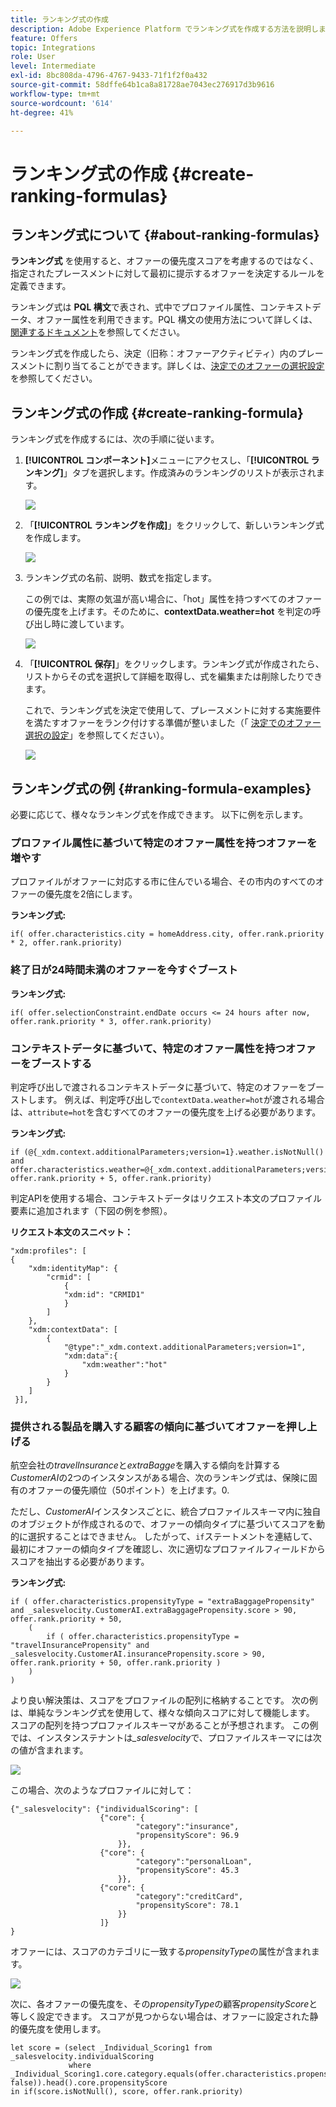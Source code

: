 ```yaml
---
title: ランキング式の作成
description: Adobe Experience Platform でランキング式を作成する方法を説明します。
feature: Offers
topic: Integrations
role: User
level: Intermediate
exl-id: 8bc808da-4796-4767-9433-71f1f2f0a432
source-git-commit: 58dffe64b1ca8a81728ae7043ec276917d3b9616
workflow-type: tm+mt
source-wordcount: '614'
ht-degree: 41%

---
```


# ランキング式の作成 {#create-ranking-formulas}

## ランキング式について {#about-ranking-formulas}

**ランキング式** を使用すると、オファーの優先度スコアを考慮するのではなく、指定されたプレースメントに対して最初に提示するオファーを決定するルールを定義できます。

ランキング式は **PQL 構文**&#x200B;で表され、式中でプロファイル属性、コンテキストデータ、オファー属性を利用できます。PQL 構文の使用方法について詳しくは、[関連するドキュメント](https://experienceleague.adobe.com/docs/experience-platform/segmentation/pql/overview.html?lang=ja)を参照してください。

ランキング式を作成したら、決定（旧称：オファーアクティビティ）内のプレースメントに割り当てることができます。詳しくは、[決定でのオファーの選択設定](../offer-activities/configure-offer-selection.md)を参照してください。

## ランキング式の作成 {#create-ranking-formula}

ランキング式を作成するには、次の手順に従います。

1. **[!UICONTROL コンポーネント]**&#x200B;メニューにアクセスし、「**[!UICONTROL ランキング]**」タブを選択します。作成済みのランキングのリストが表示されます。

   ![](../../assets/rankings-list.png)

1. 「**[!UICONTROL ランキングを作成]**」をクリックして、新しいランキング式を作成します。

   ![](../../assets/ranking-create-formula.png)

1. ランキング式の名前、説明、数式を指定します。

   この例では、実際の気温が高い場合に、「hot」属性を持つすべてのオファーの優先度を上げます。そのために、**contextData.weather=hot** を判定の呼び出し時に渡しています。

   ![](../../assets/ranking-syntax.png)

1. 「**[!UICONTROL 保存]**」をクリックします。ランキング式が作成されたら、リストからその式を選択して詳細を取得し、式を編集または削除したりできます。

   これで、ランキング式を決定で使用して、プレースメントに対する実施要件を満たすオファーをランク付けする準備が整いました（「 [決定でのオファー選択の設定](../offer-activities/configure-offer-selection.md)」を参照してください）。

   ![](../../assets/ranking-formula-created.png)

## ランキング式の例 {#ranking-formula-examples}

必要に応じて、様々なランキング式を作成できます。 以下に例を示します。

<!--
Boost by offer ID

Boost the priority of an offer with the offer ID *xcore:personalized-offer:13d213cd4cb328ec* by 5.

**Ranking formula:**

```
if( offer._id = "xcore:personalized-offer:13d213cd4cb328ec", offer.rank.priority + 5, offer.rank.priority)
```

Change the offer priority based on a certain profile attribute

Set the offer priority to 30 for offer *xcore:personalized-offer:13d213cd4cb328ec* if the user lives in the city of Bondi.

**Ranking formula:**

```
if( offer._id = "xcore:personalized-offer:13d213cd4cb328ec" and homeAddress.city.equals("Bondi", false), 30, offer.rank.priority)
```

Boost multiple offers by offer ID based on the presence of a profile's segment membership

Boost the priority of offers based on whether the user is a member of a priority segment, which is configured as an attribute in the offer.

**Ranking formula:**

```
if( segmentMembership.get("ups").get(offer.characteristics.prioritySegmentId).status in (["realized","existing"]), offer.rank.priority + 10, offer.rank.priority)
```
-->

### プロファイル属性に基づいて特定のオファー属性を持つオファーを増やす

プロファイルがオファーに対応する市に住んでいる場合、その市内のすべてのオファーの優先度を2倍にします。

**ランキング式:**

```
if( offer.characteristics.city = homeAddress.city, offer.rank.priority * 2, offer.rank.priority)
```

### 終了日が24時間未満のオファーを今すぐブースト

**ランキング式:**

```
if( offer.selectionConstraint.endDate occurs <= 24 hours after now, offer.rank.priority * 3, offer.rank.priority)
```

### コンテキストデータに基づいて、特定のオファー属性を持つオファーをブーストする

判定呼び出しで渡されるコンテキストデータに基づいて、特定のオファーをブーストします。 例えば、判定呼び出しで`contextData.weather=hot`が渡される場合は、`attribute=hot`を含むすべてのオファーの優先度を上げる必要があります。

**ランキング式:**

```
if (@{_xdm.context.additionalParameters;version=1}.weather.isNotNull()
and offer.characteristics.weather=@{_xdm.context.additionalParameters;version=1}.weather, offer.rank.priority + 5, offer.rank.priority)
```

判定APIを使用する場合、コンテキストデータはリクエスト本文のプロファイル要素に追加されます（下図の例を参照）。

**リクエスト本文のスニペット：**

```
"xdm:profiles": [
{
    "xdm:identityMap": {
        "crmid": [
            {
            "xdm:id": "CRMID1"
            }
        ]
    },
    "xdm:contextData": [
        {
            "@type":"_xdm.context.additionalParameters;version=1",
            "xdm:data":{
                "xdm:weather":"hot"
            }
        }
    ]
 }],
```

### 提供される製品を購入する顧客の傾向に基づいてオファーを押し上げる

航空会社の&#x200B;*travelInsurance*&#x200B;と&#x200B;*extraBagge*&#x200B;を購入する傾向を計算する&#x200B;*CustomerAI*&#x200B;の2つのインスタンスがある場合、次のランキング式は、保険に固有のオファーの優先順位（50ポイント）を上げます。0.

ただし、*CustomerAI*&#x200B;インスタンスごとに、統合プロファイルスキーマ内に独自のオブジェクトが作成されるので、オファーの傾向タイプに基づいてスコアを動的に選択することはできません。 したがって、`if`ステートメントを連結して、最初にオファーの傾向タイプを確認し、次に適切なプロファイルフィールドからスコアを抽出する必要があります。

**ランキング式:**

```
if ( offer.characteristics.propensityType = "extraBaggagePropensity" and _salesvelocity.CustomerAI.extraBaggagePropensity.score > 90, offer.rank.priority + 50,
    (
        if ( offer.characteristics.propensityType = "travelInsurancePropensity" and _salesvelocity.CustomerAI.insurancePropensity.score > 90, offer.rank.priority + 50, offer.rank.priority )
    )
)
```

より良い解決策は、スコアをプロファイルの配列に格納することです。 次の例は、単純なランキング式を使用して、様々な傾向スコアに対して機能します。 スコアの配列を持つプロファイルスキーマがあることが予想されます。 この例では、インスタンステナントは&#x200B;*_salesvelocity*&#x200B;で、プロファイルスキーマには次の値が含まれます。

![](../../assets/ranking-example-schema.png)

この場合、次のようなプロファイルに対して：

```
{"_salesvelocity": {"individualScoring": [
                    {"core": {
                            "category":"insurance",
                            "propensityScore": 96.9
                        }},
                    {"core": {
                            "category":"personalLoan",
                            "propensityScore": 45.3
                        }},
                    {"core": {
                            "category":"creditCard",
                            "propensityScore": 78.1
                        }}
                    ]}
}
```

オファーには、スコアのカテゴリに一致する&#x200B;*propensityType*&#x200B;の属性が含まれます。

![](../../assets/ranking-example-propensityType.png)

次に、各オファーの優先度を、その&#x200B;*propensityType*&#x200B;の顧客&#x200B;*propensityScore*&#x200B;と等しく設定できます。 スコアが見つからない場合は、オファーに設定された静的優先度を使用します。

```
let score = (select _Individual_Scoring1 from _salesvelocity.individualScoring
             where _Individual_Scoring1.core.category.equals(offer.characteristics.propensityType, false)).head().core.propensityScore
in if(score.isNotNull(), score, offer.rank.priority)
```
